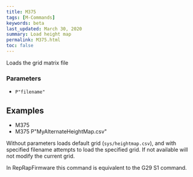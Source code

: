 ```yaml
---
title: M375
tags: [M-Commands] 
keywords: beta 
last_updated: March 30, 2020 
summary: Load height map 
permalink: M375.html
toc: false 
---
```



Loads the grid matrix file

### Parameters

* `P"filename"`

## Examples

* M375
* M375 P"MyAlternateHeightMap.csv"

Without parameters loads default grid (`sys/heightmap.csv`), and with specified filename attempts to load the specified grid. If not available will not modify the current grid.

In RepRapFirmware this command is equivalent to the G29 S1 command.

